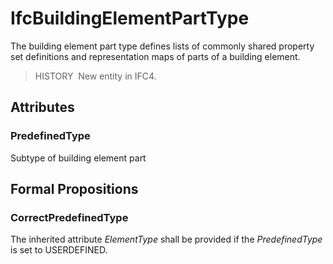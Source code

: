 # IfcBuildingElementPartType

The building element part type defines lists of commonly shared property set definitions and representation maps of parts of a building element.

> HISTORY&nbsp; New entity in IFC4.

## Attributes

### PredefinedType
Subtype of building element part

## Formal Propositions

### CorrectPredefinedType
The inherited attribute _ElementType_ shall be provided if the _PredefinedType_ is set to USERDEFINED.
